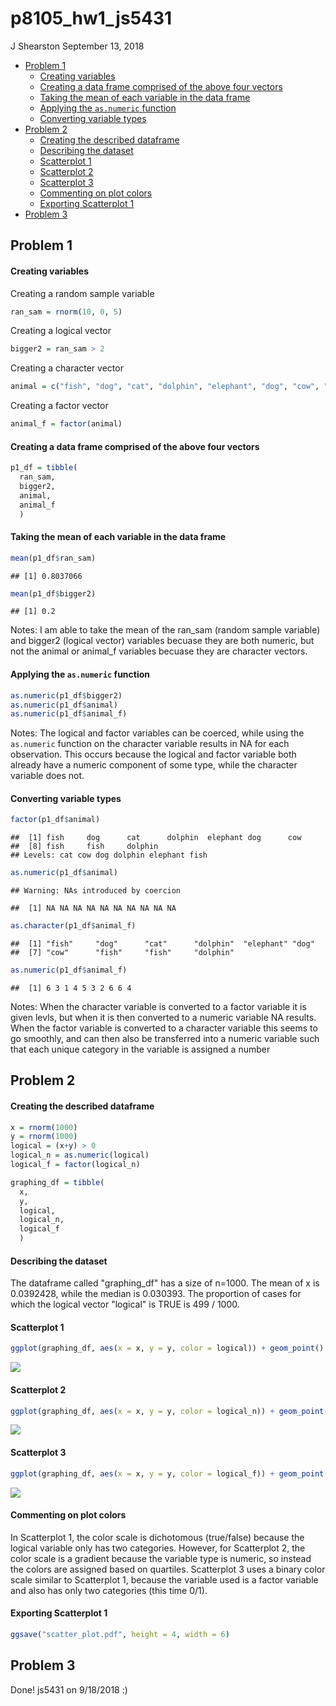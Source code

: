 p8105\_hw1\_js5431
================
J Shearston
September 13, 2018

-   [Problem 1](#problem-1)
    -   [Creating variables](#creating-variables)
    -   [Creating a data frame comprised of the above four vectors](#creating-a-data-frame-comprised-of-the-above-four-vectors)
    -   [Taking the mean of each variable in the data frame](#taking-the-mean-of-each-variable-in-the-data-frame)
    -   [Applying the `as.numeric` function](#applying-the-as.numeric-function)
    -   [Converting variable types](#converting-variable-types)
-   [Problem 2](#problem-2)
    -   [Creating the described dataframe](#creating-the-described-dataframe)
    -   [Describing the dataset](#describing-the-dataset)
    -   [Scatterplot 1](#scatterplot-1)
    -   [Scatterplot 2](#scatterplot-2)
    -   [Scatterplot 3](#scatterplot-3)
    -   [Commenting on plot colors](#commenting-on-plot-colors)
    -   [Exporting Scatterplot 1](#exporting-scatterplot-1)
-   [Problem 3](#problem-3)

Problem 1
---------

#### Creating variables

Creating a random sample variable

``` r
ran_sam = rnorm(10, 0, 5)
```

Creating a logical vector

``` r
bigger2 = ran_sam > 2
```

Creating a character vector

``` r
animal = c("fish", "dog", "cat", "dolphin", "elephant", "dog", "cow", "fish", "fish", "dolphin")
```

Creating a factor vector

``` r
animal_f = factor(animal)
```

#### Creating a data frame comprised of the above four vectors

``` r
p1_df = tibble(
  ran_sam,
  bigger2,
  animal,
  animal_f
  )
```

#### Taking the mean of each variable in the data frame

``` r
mean(p1_df$ran_sam)
```

    ## [1] 0.8037066

``` r
mean(p1_df$bigger2)
```

    ## [1] 0.2

Notes: I am able to take the mean of the ran\_sam (random sample variable) and bigger2 (logical vector) variables becuase they are both numeric, but not the animal or animal\_f variables becuase they are character vectors.

#### Applying the `as.numeric` function

``` r
as.numeric(p1_df$bigger2)
as.numeric(p1_df$animal)
as.numeric(p1_df$animal_f)
```

Notes: The logical and factor variables can be coerced, while using the `as.numeric` function on the character variable results in NA for each observation. This occurs because the logical and factor variable both already have a numeric component of some type, while the character variable does not.

#### Converting variable types

``` r
factor(p1_df$animal)
```

    ##  [1] fish     dog      cat      dolphin  elephant dog      cow     
    ##  [8] fish     fish     dolphin 
    ## Levels: cat cow dog dolphin elephant fish

``` r
as.numeric(p1_df$animal)
```

    ## Warning: NAs introduced by coercion

    ##  [1] NA NA NA NA NA NA NA NA NA NA

``` r
as.character(p1_df$animal_f)
```

    ##  [1] "fish"     "dog"      "cat"      "dolphin"  "elephant" "dog"     
    ##  [7] "cow"      "fish"     "fish"     "dolphin"

``` r
as.numeric(p1_df$animal_f)
```

    ##  [1] 6 3 1 4 5 3 2 6 6 4

Notes: When the character variable is converted to a factor variable it is given levls, but when it is then converted to a numeric variable NA results. When the factor variable is converted to a character variable this seems to go smoothly, and can then also be transferred into a numeric variable such that each unique category in the variable is assigned a number

Problem 2
---------

#### Creating the described dataframe

``` r
x = rnorm(1000)
y = rnorm(1000)
logical = (x+y) > 0
logical_n = as.numeric(logical)
logical_f = factor(logical_n)

graphing_df = tibble(
  x,
  y,
  logical,
  logical_n,
  logical_f
  )
```

#### Describing the dataset

The dataframe called "graphing\_df" has a size of n=1000. The mean of x is 0.0392428, while the median is 0.030393. The proportion of cases for which the logical vector "logical" is TRUE is 499 / 1000.

#### Scatterplot 1

``` r
ggplot(graphing_df, aes(x = x, y = y, color = logical)) + geom_point()
```

![](p8105_hw1_js5431_files/figure-markdown_github/unnamed-chunk-9-1.png)

#### Scatterplot 2

``` r
ggplot(graphing_df, aes(x = x, y = y, color = logical_n)) + geom_point()
```

![](p8105_hw1_js5431_files/figure-markdown_github/unnamed-chunk-10-1.png)

#### Scatterplot 3

``` r
ggplot(graphing_df, aes(x = x, y = y, color = logical_f)) + geom_point()
```

![](p8105_hw1_js5431_files/figure-markdown_github/unnamed-chunk-11-1.png)

#### Commenting on plot colors

In Scatterplot 1, the color scale is dichotomous (true/false) because the logical variable only has two categories. However, for Scatterplot 2, the color scale is a gradient because the variable type is numeric, so instead the colors are assigned based on quartiles. Scatterplot 3 uses a binary color scale similar to Scatterplot 1, because the variable used is a factor variable and also has only two categories (this time 0/1).

#### Exporting Scatterplot 1

``` r
ggsave("scatter_plot.pdf", height = 4, width = 6)
```

Problem 3
---------

Done! js5431 on 9/18/2018 :)
